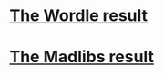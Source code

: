 # [The Wordle result](https://benjaminismyname.github.io/simplest-games/lessons/16/wordle.html)

# [The Madlibs result](https://benjaminismyname.github.io/simplest-games/lessons/16/madlibs.html)
